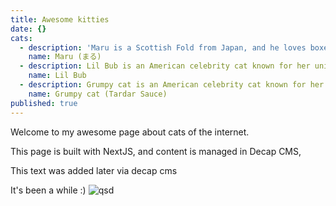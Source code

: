 ```yaml
---
title: Awesome kitties
date: {}
cats:
  - description: 'Maru is a Scottish Fold from Japan, and he loves boxes.'
    name: Maru (まる)
  - description: Lil Bub is an American celebrity cat known for her unique appearance.
    name: Lil Bub
  - description: Grumpy cat is an American celebrity cat known for her grumpy appearance.
    name: Grumpy cat (Tardar Sauce)
published: true
---
```

Welcome to my awesome page about cats of the internet.

This page is built with NextJS, and content is managed in Decap CMS, 

T﻿his text was added later via decap cms

I﻿t's been a while :)
![qsd]({{site.baseurl}}/https://images.unsplash.com/photo-1688666922861-3a0a32ec41a0?ixlib=rb-4.0.3&ixid=M3wxMjA3fDB8MHxwaG90by1wYWdlfHx8fGVufDB8fHx8fA%3D%3D&auto=format&fit=crop&w=774&q=80)
